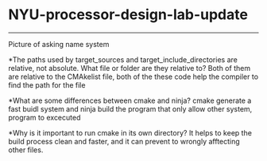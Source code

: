 # NYU-processor-design-lab-update
----------------------------------------
Picture of asking name system


*The paths used by target_sources and target_include_directories are relative, not absolute. What file or folder are they relative to?
Both of them are relative to the CMAkelist file, both of the these code help the compiler to find the path for the file


*What are some differences between cmake and ninja?
cmake generate a fast buidl system and ninja build the program that only allow other system, program to excecuted


*Why is it important to run cmake in its own directory?
It helps to keep the build process clean and faster, and it can prevent to wrongly afftecting other files.  
